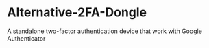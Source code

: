 # Alternative-2FA-Dongle
A standalone two-factor authentication device that work with Google Authenticator
